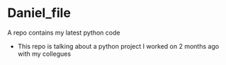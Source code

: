 # Daniel_file
A repo contains my latest python code
- This repo is talking about a python project I worked on 2 months ago with my collegues
  
